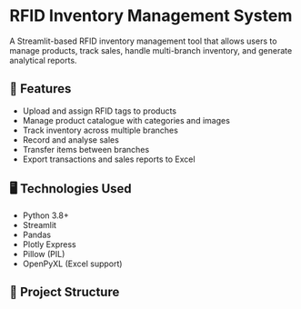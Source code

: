 # RFID Inventory Management System

A Streamlit-based RFID inventory management tool that allows users to manage products, track sales, handle multi-branch inventory, and generate analytical reports.

## 🚀 Features
- Upload and assign RFID tags to products
- Manage product catalogue with categories and images
- Track inventory across multiple branches
- Record and analyse sales
- Transfer items between branches
- Export transactions and sales reports to Excel

## 🖥️ Technologies Used
- Python 3.8+
- Streamlit
- Pandas
- Plotly Express
- Pillow (PIL)
- OpenPyXL (Excel support)

## 📂 Project Structure
